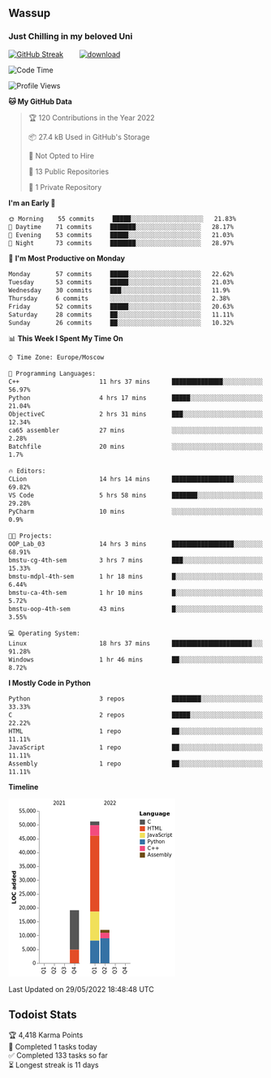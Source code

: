 ## Wassup 
### Just Chilling in my beloved Uni 

<!--
-->

[![GitHub Streak](http://github-readme-streak-stats.herokuapp.com?user=archeoss&theme=shades-of-purple&hide_border=true&date_format=j%20M%5B%20Y%5D)](https://git.io/streak-stats)&nbsp;&nbsp;&nbsp;&nbsp;&nbsp;&nbsp;&nbsp;&nbsp;[![download](https://user-images.githubusercontent.com/68448737/147796309-d8b65b1d-4dde-40d9-b03a-2b42aaa6cd43.jpeg)
](https://bmstu.ru/)

<!--START_SECTION:waka-->
![Code Time](http://img.shields.io/badge/Code%20Time-0%20secs-blue)

![Profile Views](http://img.shields.io/badge/Profile%20Views-1-blue)

**🐱 My GitHub Data** 

> 🏆 120 Contributions in the Year 2022
 > 
> 📦 27.4 kB Used in GitHub's Storage 
 > 
> 🚫 Not Opted to Hire
 > 
> 📜 13 Public Repositories 
 > 
> 🔑 1 Private Repository 
 > 
**I'm an Early 🐤** 

```text
🌞 Morning    55 commits     █████░░░░░░░░░░░░░░░░░░░░   21.83% 
🌆 Daytime    71 commits     ███████░░░░░░░░░░░░░░░░░░   28.17% 
🌃 Evening    53 commits     █████░░░░░░░░░░░░░░░░░░░░   21.03% 
🌙 Night      73 commits     ███████░░░░░░░░░░░░░░░░░░   28.97%

```
📅 **I'm Most Productive on Monday** 

```text
Monday       57 commits     █████░░░░░░░░░░░░░░░░░░░░   22.62% 
Tuesday      53 commits     █████░░░░░░░░░░░░░░░░░░░░   21.03% 
Wednesday    30 commits     ███░░░░░░░░░░░░░░░░░░░░░░   11.9% 
Thursday     6 commits      ░░░░░░░░░░░░░░░░░░░░░░░░░   2.38% 
Friday       52 commits     █████░░░░░░░░░░░░░░░░░░░░   20.63% 
Saturday     28 commits     ██░░░░░░░░░░░░░░░░░░░░░░░   11.11% 
Sunday       26 commits     ██░░░░░░░░░░░░░░░░░░░░░░░   10.32%

```


📊 **This Week I Spent My Time On** 

```text
⌚︎ Time Zone: Europe/Moscow

💬 Programming Languages: 
C++                      11 hrs 37 mins      ██████████████░░░░░░░░░░░   56.97% 
Python                   4 hrs 17 mins       █████░░░░░░░░░░░░░░░░░░░░   21.04% 
ObjectiveC               2 hrs 31 mins       ███░░░░░░░░░░░░░░░░░░░░░░   12.34% 
ca65 assembler           27 mins             ░░░░░░░░░░░░░░░░░░░░░░░░░   2.28% 
Batchfile                20 mins             ░░░░░░░░░░░░░░░░░░░░░░░░░   1.7%

🔥 Editors: 
CLion                    14 hrs 14 mins      █████████████████░░░░░░░░   69.82% 
VS Code                  5 hrs 58 mins       ███████░░░░░░░░░░░░░░░░░░   29.28% 
PyCharm                  10 mins             ░░░░░░░░░░░░░░░░░░░░░░░░░   0.9%

🐱‍💻 Projects: 
OOP_Lab_03               14 hrs 3 mins       █████████████████░░░░░░░░   68.91% 
bmstu-cg-4th-sem         3 hrs 7 mins        ███░░░░░░░░░░░░░░░░░░░░░░   15.33% 
bmstu-mdpl-4th-sem       1 hr 18 mins        █░░░░░░░░░░░░░░░░░░░░░░░░   6.44% 
bmstu-ca-4th-sem         1 hr 10 mins        █░░░░░░░░░░░░░░░░░░░░░░░░   5.72% 
bmstu-oop-4th-sem        43 mins             █░░░░░░░░░░░░░░░░░░░░░░░░   3.55%

💻 Operating System: 
Linux                    18 hrs 37 mins      ██████████████████████░░░   91.28% 
Windows                  1 hr 46 mins        ██░░░░░░░░░░░░░░░░░░░░░░░   8.72%

```

**I Mostly Code in Python** 

```text
Python                   3 repos             ████████░░░░░░░░░░░░░░░░░   33.33% 
C                        2 repos             █████░░░░░░░░░░░░░░░░░░░░   22.22% 
HTML                     1 repo              ██░░░░░░░░░░░░░░░░░░░░░░░   11.11% 
JavaScript               1 repo              ██░░░░░░░░░░░░░░░░░░░░░░░   11.11% 
Assembly                 1 repo              ██░░░░░░░░░░░░░░░░░░░░░░░   11.11%

```


**Timeline**

![Chart not found](https://raw.githubusercontent.com/archeoss/archeoss/master/charts/bar_graph.png) 


 Last Updated on 29/05/2022 18:48:48 UTC
<!--END_SECTION:waka-->

## Todoist Stats

<!-- TODO-IST:START -->
🏆  4,418 Karma Points           
🌸  Completed 1 tasks today           
✅  Completed 133 tasks so far           
⏳  Longest streak is 11 days
<!-- TODO-IST:END -->
